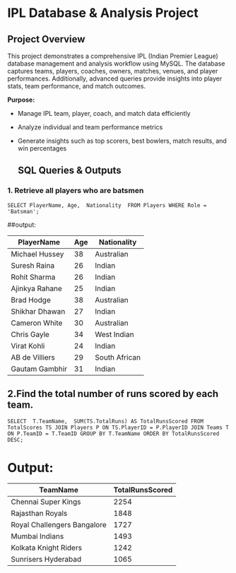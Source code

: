 
# IPL Database & Analysis Project

## Project Overview

This project demonstrates a comprehensive IPL (Indian Premier League) database management and analysis workflow using MySQL. The database captures teams, players, coaches, owners, matches, venues, and player performances. Additionally, advanced queries provide insights into player stats, team performance, and match outcomes.

**Purpose:**

- Manage IPL team, player, coach, and match data efficiently
- Analyze individual and team performance metrics
- Generate insights such as top scorers, best bowlers, match results, and win percentages

  ## SQL Queries & Outputs

### 1. Retrieve all players who are batsmen
``SELECT
    PlayerName,
    Age, 
    Nationality 
FROM Players
WHERE Role = 'Batsman';``

##output:

| PlayerName     | Age | Nationality   |
| -------------- | --- | ------------- |
| Michael Hussey | 38  | Australian    |
| Suresh Raina   | 26  | Indian        |
| Rohit Sharma   | 26  | Indian        |
| Ajinkya Rahane | 25  | Indian        |
| Brad Hodge     | 38  | Australian    |
| Shikhar Dhawan | 27  | Indian        |
| Cameron White  | 30  | Australian    |
| Chris Gayle    | 34  | West Indian   |
| Virat Kohli    | 24  | Indian        |
| AB de Villiers | 29  | South African |
| Gautam Gambhir | 31  | Indian        |


## 2.Find the total number of runs scored by each team.
``SELECT 
T.TeamName, 
SUM(TS.TotalRuns) AS TotalRunsScored
FROM TotalScores TS
JOIN Players P ON TS.PlayerID = P.PlayerID
JOIN Teams T ON P.TeamID = T.TeamID
GROUP BY T.TeamName
ORDER BY TotalRunsScored DESC;``

# Output:
| TeamName                    | TotalRunsScored |
| --------------------------- | --------------- |
| Chennai Super Kings         | 2254            |
| Rajasthan Royals            | 1848            |
| Royal Challengers Bangalore | 1727            |
| Mumbai Indians              | 1493            |
| Kolkata Knight Riders       | 1242            |
| Sunrisers Hyderabad         | 1065            |


